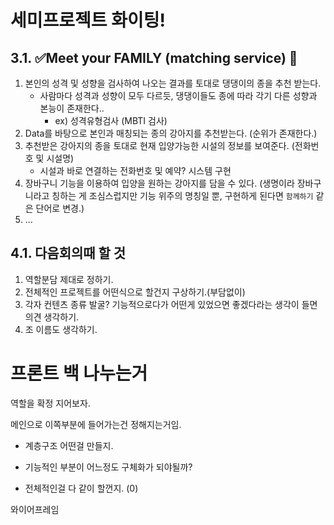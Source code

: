 # 세미프로젝트 화이팅!

## 3.1. ✅Meet your FAMILY (matching service) 💯

1. 본인의 성격 및 성향을 검사하여 나오는 결과를 토대로 댕댕이의 종을 추천 받는다.
   - 사람마다 성격과 성향이 모두 다르듯, 댕댕이들도 종에 따라 각기 다른 성향과 본능이 존재한다.. 
     - ex) 성격유형검사 (MBTI 검사)
2. Data를 바탕으로 본인과 매칭되는 종의 강아지를 추천받는다. (순위가 존재한다.)
3. 추천받은 강아지의 종을 토대로 현재 입양가능한 시설의 정보를 보여준다. (전화번호 및 시설명)
    - 시설과 바로 연결하는 전화번호 및 예약? 시스템 구현
4. 장바구니 기능을 이용하여 입양을 원하는 강아지를 담을 수 있다. (생명이라 장바구니라고 칭하는 게 조심스럽지만 기능 위주의 명칭일 뿐, 구현하게 된다면 `함께하기` 같은 단어로 변경.)
5. ... 

## 4.1. 다음회의때 할 것
  1. 역할분담 제대로 정하기.
  2. 전체적인 프로젝트를 어떤식으로 할건지 구상하기.(부담없이)
  3. 각자 컨텐츠 종류 발굴? 기능적으로다가 어떤게 있었으면 좋겠다라는 생각이 들면 의견 생각하기.
  4. 조 이름도 생각하기.

# 프론트 백 나누는거

역할을 확정 지어보자.

메인으로 이쪽부분에 들어가는건 정해지는거임.

- 계층구조 어떤걸 만들지.


- 기능적인 부분이 어느정도 구체화가 되야될까?
- 전체적인걸 다 같이 할껀지. (0)

와이어프레임 